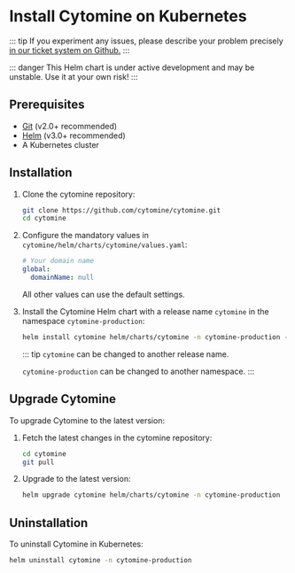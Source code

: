# Install Cytomine on Kubernetes

::: tip
If you experiment any issues, please describe your problem precisely [in our ticket system on Github.](https://github.com/cytomine/cytomine/issues)
:::

::: danger
This Helm chart is under active development and may be unstable. Use it at your own risk!
:::

## Prerequisites

- [Git](https://git-scm.com/) (v2.0+ recommended)
- [Helm](https://helm.sh/) (v3.0+ recommended)
- A Kubernetes cluster

## Installation

1. Clone the cytomine repository:

    ```bash
    git clone https://github.com/cytomine/cytomine.git
    cd cytomine
    ```

2. Configure the mandatory values in `cytomine/helm/charts/cytomine/values.yaml`:

    ```yaml
    # Your domain name
    global:
      domainName: null
    ```

    All other values can use the default settings.

3. Install the Cytomine Helm chart with a release name `cytomine` in the namespace `cytomine-production`:

    ```bash
    helm install cytomine helm/charts/cytomine -n cytomine-production --create-namespace
    ```

    ::: tip
    `cytomine` can be changed to another release name.

    `cytomine-production` can be changed to another namespace.
    :::

## Upgrade Cytomine

To upgrade Cytomine to the latest version:

1. Fetch the latest changes in the cytomine repository:

   ```bash
   cd cytomine
   git pull
   ```

2. Upgrade to the latest version:

   ```bash
   helm upgrade cytomine helm/charts/cytomine -n cytomine-production
   ```

## Uninstallation

To uninstall Cytomine in Kubernetes:

```bash
helm uninstall cytomine -n cytomine-production
```

